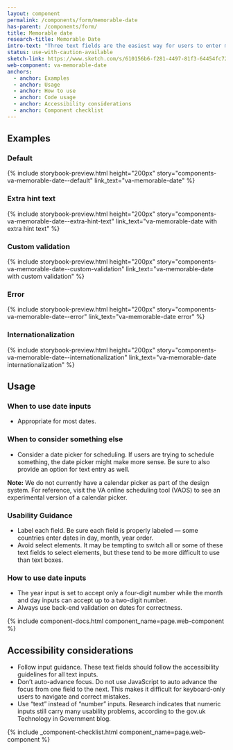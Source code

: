 ```yaml
---
layout: component
permalink: /components/form/memorable-date
has-parent: /components/form/
title: Memorable date
research-title: Memorable Date
intro-text: "Three text fields are the easiest way for users to enter most dates."
status: use-with-caution-available
sketch-link: https://www.sketch.com/s/610156b6-f281-4497-81f3-64454fc72156/p/F8230127-0500-4C1A-BBBB-821299A5BDFF/
web-component: va-memorable-date
anchors:
  - anchor: Examples
  - anchor: Usage
  - anchor: How to use
  - anchor: Code usage
  - anchor: Accessibility considerations
  - anchor: Component checklist
---
```


## Examples

### Default

{% include storybook-preview.html height="200px" story="components-va-memorable-date--default" link_text="va-memorable-date" %}

### Extra hint text

{% include storybook-preview.html height="200px" story="components-va-memorable-date--extra-hint-text" link_text="va-memorable-date with extra hint text" %}

### Custom validation

{% include storybook-preview.html height="200px" story="components-va-memorable-date--custom-validation" link_text="va-memorable-date with custom validation" %}

### Error

{% include storybook-preview.html height="200px" story="components-va-memorable-date--error" link_text="va-memorable-date error" %}

### Internationalization

{% include storybook-preview.html height="200px" story="components-va-memorable-date--internationalization" link_text="va-memorable-date internationalization" %}

## Usage

### When to use date inputs
- Appropriate for most dates.

### When to consider something else

- Consider a date picker for scheduling. If users are trying to schedule something, the date picker might make more sense. Be sure to also provide an option for text entry as well.

**Note:** We do not currently have a calendar picker as part of the design system. For reference, visit the VA online scheduling tool (VAOS) to see an experimental version of a calendar picker. 

### Usability Guidance
- Label each field. Be sure each field is properly labeled — some countries enter dates in day, month, year order.
- Avoid select elements. It may be tempting to switch all or some of these text fields to select elements, but these tend to be more difficult to use than text boxes.

### How to use date inputs

- The year input is set to accept only a four-digit number while the month and day inputs can accept up to a two-digit number.
- Always use back-end validation on dates for correctness.

{% include component-docs.html component_name=page.web-component %}

## Accessibility considerations

- Follow input guidance. These text fields should follow the accessibility guidelines for all text inputs.
- Don’t auto-advance focus. Do not use JavaScript to auto advance the focus from one field to the next. This makes it difficult for keyboard-only users to navigate and correct mistakes.
- Use “text” instead of “number” inputs. Research indicates that numeric inputs still carry many usability problems, according to the gov.uk Technology in Government blog.

{% include _component-checklist.html component_name=page.web-component %}